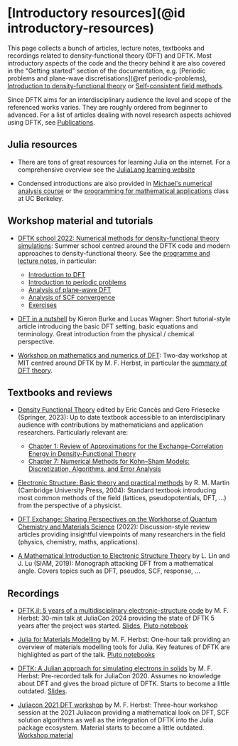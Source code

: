 # [Introductory resources](@id introductory-resources)

This page collects a bunch of articles, lecture notes, textbooks and recordings
related to density-functional theory (DFT) and DFTK.
Most introductory aspects of the code and the theory behind it are also covered
in the "Getting started" section of the documentation, e.g.
[Periodic problems and plane-wave discretisations](@ref periodic-problems),
[Introduction to density-functional theory](@ref)
or [Self-consistent field methods](@ref).

Since DFTK aims for an interdisciplinary audience the
level and scope of the referenced works varies.
They are roughly ordered from beginner to advanced.
For a list of articles dealing with novel research aspects achieved using DFTK,
see [Publications](@ref).

## Julia resources
- There are tons of great resources for learning Julia on the internet.
  For a comprehensive overview see the [JuliaLang learning website](https://julialang.org/learning/)

- Condensed introductions are also provided in
  [Michael's numerical analysis course](https://teaching.matmat.org/numerical-analysis/exercises/ex0_introduction_julia_pluto_statement.html)
  or the
  [programming for mathematical applications](http://persson.berkeley.edu/Programming_for_Mathematical_Applications/)
  class at UC Berkeley.

## Workshop material and tutorials
- [DFTK school 2022: Numerical methods for density-functional theory simulations](https://school2022.dftk.org):
  Summer school centred around the DFTK code and modern approaches to density-functional theory.
  See the [programme and lecture notes](https://school2022.dftk.org), in particular:
    * [Introduction to DFT](https://school2022.dftk.org/assets/Fromager_DFT.pdf)
    * [Introduction to periodic problems](https://school2022.dftk.org/assets/Bruneval_Solid_State_Planewave.pdf)
    * [Analysis of plane-wave DFT](https://school2022.dftk.org/assets/Cances_PlaneWave_DFT.pdf)
    * [Analysis of SCF convergence](https://github.com/mfherbst/dftk-workshop-material/tree/master/Lectures_Day2_Michael_Herbst)
    * [Exercises](https://github.com/mfherbst/dftk-workshop-material/tree/master/Exercises)


- [DFT in a nutshell](https://doi.org/10.1002/qua.24259) by Kieron Burke and Lucas Wagner:
  Short tutorial-style article introducing the basic DFT setting, basic equations and terminology.
  Great introduction from the physical / chemical perspective.

- [Workshop on mathematics and numerics of DFT](https://michael-herbst.com/teaching/2022-mit-workshop-dftk/):
  Two-day workshop at MIT centred around DFTK by M. F. Herbst,
  in particular the [summary of DFT theory](https://michael-herbst.com/teaching/2022-mit-workshop-dftk/2022-mit-workshop-dftk/DFT_Theory.pdf).

## Textbooks and reviews
- [Density Functional Theory](https://doi.org/10.1007/978-3-031-22340-2)
  edited by Eric Cancès and Gero Friesecke (Springer, 2023):
  Up to date textbook accessible to an interdisciplinary audience with contributions
  by mathematicians and application researchers. Particularly relevant are:
    * [Chapter 1: Review of Approximations for the Exchange-Correlation Energy in Density-Functional Theory](http://arxiv.org/abs/2103.02645v1)
    * [Chapter 7: Numerical Methods for Kohn–Sham Models: Discretization, Algorithms, and Error Analysis](https://doi.org/10.1007/978-3-031-22340-2_7)

- [Electronic Structure: Basic theory and practical methods](https://doi.org/10.1017/CBO9780511805769)
  by R. M. Martin (Cambridge University Press, 2004):
  Standard textbook introducing
  most common methods of the field (lattices, pseudopotentials, DFT, ...)
  from the perspective of a physicist.

- [DFT Exchange: Sharing Perspectives on the Workhorse of Quantum Chemistry and Materials Science](https://doi.org/10.1039/D2CP02827A) (2022):
  Discussion-style review articles providing insightful viewpoints of many
  researchers in the field (physics, chemistry, maths, applications).

- [A Mathematical Introduction to Electronic Structure Theory](http://dx.doi.org/10.1137/1.9781611975802)
  by L. Lin and J. Lu (SIAM, 2019):
  Monograph attacking DFT from a mathematical angle.
  Covers topics such as DFT, pseudos, SCF, response, ...

## Recordings
- [DFTK.jl: 5 years of a multidisciplinary electronic-structure code](https://www.youtube.com/watch?v=ox_j2zKOuIk) by M. F. Herbst:
  30-min talk at JuliaCon 2024 providing the state of DFTK 5 years after the project was started.
  [Slides](https://michael-herbst.com/talks/2024.07.12_5years_DFTK.pdf),
  [Pluto notebook](https://michael-herbst.com/talks/2024.07.12_5years_DFTK.html)

- [Julia for Materials Modelling](https://www.youtube.com/watch?v=dujepKxxxkg) by M. F. Herbst:
  One-hour talk providing an overview of materials modelling tools for Julia.
  Key features of DFTK are highlighted as part of the talk.
  [Pluto notebooks](https://mfherbst.github.io/julia-for-materials/)

- [DFTK: A Julian approach for simulating electrons in solids](https://www.youtube.com/watch?v=-RomkxjlIcQ) by M. F. Herbst:
  Pre-recorded talk for JuliaCon 2020.
  Assumes no knowledge about DFT and gives the broad picture of DFTK. Starts to become a little outdated.
  [Slides](https://michael-herbst.com/talks/2020.07.29_juliacon_dftk.pdf).

- [Juliacon 2021 DFT workshop](https://www.youtube.com/watch?v=HvpPMWVm8aw) by M. F. Herbst:
  Three-hour workshop session at the 2021 Juliacon providing a mathematical look on
  DFT, SCF solution algorithms as well as the integration of DFTK into the Julia
  package ecosystem. Material starts to become a little outdated.
  [Workshop material](https://github.com/mfherbst/juliacon_dft_workshop)
